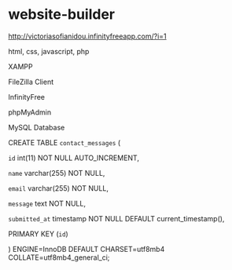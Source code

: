 # website-builder

http://victoriasofianidou.infinityfreeapp.com/?i=1

html, css, javascript, php 

XAMPP 

FileZilla Client 

InfinityFree

phpMyAdmin

MySQL Database 

CREATE TABLE `contact_messages` (

  `id` int(11) NOT NULL AUTO_INCREMENT,
  
  `name` varchar(255) NOT NULL,
  
  `email` varchar(255) NOT NULL,
  
  `message` text NOT NULL,
  
  `submitted_at` timestamp NOT NULL DEFAULT current_timestamp(),
  
  PRIMARY KEY (`id`)
  
) ENGINE=InnoDB DEFAULT CHARSET=utf8mb4 COLLATE=utf8mb4_general_ci;
